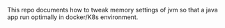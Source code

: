 This repo documents how to tweak memory settings of jvm so that a java app run optimally in docker/K8s environment.